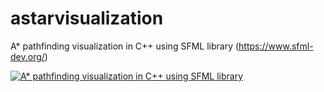 # astarvisualization
A* pathfinding visualization in C++ using SFML library (https://www.sfml-dev.org/)

[![A* pathfinding visualization in C++ using SFML library](https://i.imgur.com/anQIohU.png)](https://youtu.be/4vRXLL5drFg "A* pathfinding visualization in C++ using SFML library - Click to Watch!")


